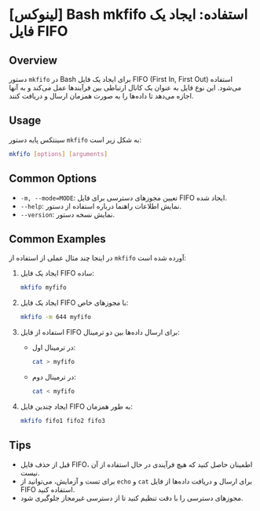 # [لینوکس] Bash mkfifo استفاده: ایجاد یک فایل FIFO

## Overview
دستور `mkfifo` در Bash برای ایجاد یک فایل FIFO (First In, First Out) استفاده می‌شود. این نوع فایل به عنوان یک کانال ارتباطی بین فرآیندها عمل می‌کند و به آنها اجازه می‌دهد تا داده‌ها را به صورت همزمان ارسال و دریافت کنند.

## Usage
سینتکس پایه دستور `mkfifo` به شکل زیر است:

```bash
mkfifo [options] [arguments]
```

## Common Options
- `-m, --mode=MODE`: تعیین مجوزهای دسترسی برای فایل FIFO ایجاد شده.
- `--help`: نمایش اطلاعات راهنما درباره استفاده از دستور.
- `--version`: نمایش نسخه دستور.

## Common Examples
در اینجا چند مثال عملی از استفاده از `mkfifo` آورده شده است:

1. ایجاد یک فایل FIFO ساده:
   ```bash
   mkfifo myfifo
   ```

2. ایجاد یک فایل FIFO با مجوزهای خاص:
   ```bash
   mkfifo -m 644 myfifo
   ```

3. استفاده از فایل FIFO برای ارسال داده‌ها بین دو ترمینال:
   - در ترمینال اول:
     ```bash
     cat > myfifo
     ```
   - در ترمینال دوم:
     ```bash
     cat < myfifo
     ```

4. ایجاد چندین فایل FIFO به طور همزمان:
   ```bash
   mkfifo fifo1 fifo2 fifo3
   ```

## Tips
- قبل از حذف فایل FIFO، اطمینان حاصل کنید که هیچ فرآیندی در حال استفاده از آن نیست.
- برای تست و آزمایش، می‌توانید از `echo` و `cat` برای ارسال و دریافت داده‌ها از فایل FIFO استفاده کنید.
- مجوزهای دسترسی را با دقت تنظیم کنید تا از دسترسی غیرمجاز جلوگیری شود.